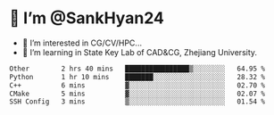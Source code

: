 # 👋 I’m @SankHyan24

- 👀 I’m interested in CG/CV/HPC...
- 🌱 I’m learning in State Key Lab of CAD&CG, Zhejiang University.

<!---
SankHyan24/SankHyan24 is a ✨ special ✨ repository because its `README.md` (this file) appears on your GitHub profile.
You can click the Preview link to take a look at your changes.
--->
<!--START_SECTION:waka-->

```txt
Other        2 hrs 40 mins   ████████████████▒░░░░░░░░   64.95 %
Python       1 hr 10 mins    ███████░░░░░░░░░░░░░░░░░░   28.32 %
C++          6 mins          ▓░░░░░░░░░░░░░░░░░░░░░░░░   02.70 %
CMake        5 mins          ▓░░░░░░░░░░░░░░░░░░░░░░░░   02.07 %
SSH Config   3 mins          ▒░░░░░░░░░░░░░░░░░░░░░░░░   01.54 %
```

<!--END_SECTION:waka-->
